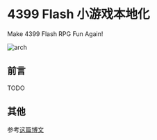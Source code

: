 # 4399 Flash 小游戏本地化

Make 4399 Flash RPG Fun Again!

![arch](ARCHITECTURE.png)

## 前言
TODO

## 其他
参考[这篇博文](https://blog.itsmygo.tech/posts/play-an-4399-flash-game-offline/)
